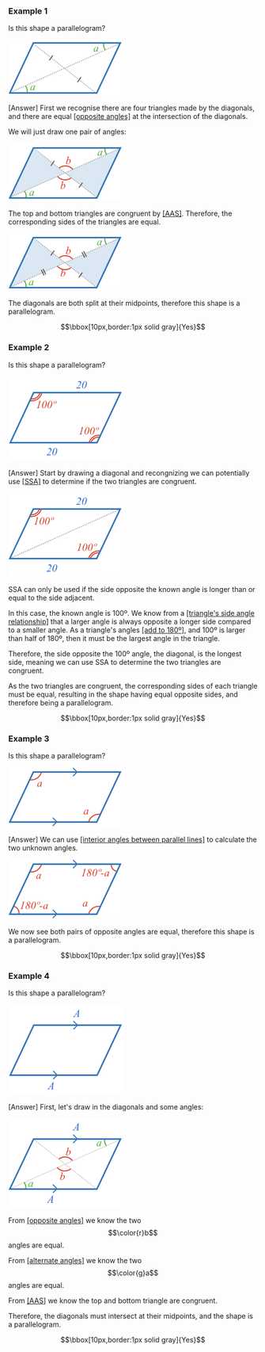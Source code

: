 
### Example 1
Is this shape a parallelogram?

![](ex1_1.png)

<hintLow>[Answer]
First we recognise there are four triangles made by the diagonals, and there are equal [[opposite angles]]((qr,'Math/Geometry_1/AnglesAtIntersections/base/Opposite',#00756F)) at the intersection of the diagonals.

We will just draw one pair of angles:

![](ex1_2.png)

The top and bottom triangles are congruent by [[AAS]]((qr,'Math/Geometry_1/CongruentTriangles/base/Aas',#00756F)). Therefore, the corresponding sides of the triangles are equal.

![](ex1_3.png)

The diagonals are both split at their midpoints, therefore this shape is a parallelogram.

$$\bbox[10px,border:1px solid gray]{Yes}$$
</hintLow>

### Example 2
Is this shape a parallelogram?

![](ex2_1.png)

<hintLow>[Answer]
Start by drawing a diagonal and recongnizing we can potentially use [[SSA]]((qr,'Math/Geometry_1/CongruentTriangles/base/Aas',#00756F)) to determine if the two triangles are congruent.

![](ex2_2.png)

SSA can only be used if the side opposite the known angle is longer than or equal to the side adjacent.

In this case, the known angle is 100º. We know from a [[triangle's side angle relationship]]((qr,'Math/Geometry_1/SideAngleRelationship/base/Main',#00756F)) that a larger angle is always opposite a longer side compared to a smaller angle. As a triangle's angles [[add to 180º]]((qr,'Math/Geometry_1/Triangles/base/AngleSum',#00756F)), and 100º is larger than half of 180º, then it must be the largest angle in the triangle.

Therefore, the side opposite the 100º angle, the diagonal, is the longest side, meaning we can use SSA to determine the two triangles are congruent.

As the two triangles are congruent, the corresponding sides of each triangle must be equal, resulting in the shape having equal opposite sides, and therefore being a parallelogram.

$$\bbox[10px,border:1px solid gray]{Yes}$$
</hintLow>

### Example 3
Is this shape a parallelogram?

![](ex3_1.png)

<hintLow>[Answer]
We can use [[interior angles between parallel lines]]((qr,'Math/Geometry_1/AnglesAtIntersections/base/Interior',#00756F)) to calculate the two unknown angles.

![](ex3_2.png)

We now see both pairs of opposite angles are equal, therefore this shape is a parallelogram.

$$\bbox[10px,border:1px solid gray]{Yes}$$
</hintLow>

### Example 4
Is this shape a parallelogram?

![](ex4_1.png)

<hintLow>[Answer]
First, let's draw in the diagonals and some angles:

![](ex4_2.png)

From [[opposite angles]]((qr,'Math/Geometry_1/AnglesAtIntersections/base/Opposite',#00756F)) we know the two $$\color{r}b$$ angles are equal.

From [[alternate angles]]((qr,'Math/Geometry_1/AnglesAtIntersections/base/Alternate',#00756F)) we know the two $$\color{g}a$$ angles are equal.

From [[AAS]]((qr,'Math/Geometry_1/CongruentTriangles/base/Aas',#00756F)) we know the top and bottom triangle are congruent.

Therefore, the diagonals must intersect at their midpoints, and the shape is a parallelogram.

$$\bbox[10px,border:1px solid gray]{Yes}$$
</hintLow>


<!-- 
![](ex1.png)

<hintLow>[Answer]
[[triangle]]((qr,'Math/Geometry_1/Triangles/base/AngleSum',#00756F)) 
</hintLow>


 $$\bbox[10px,border:1px solid gray]{Yes}$$ -->